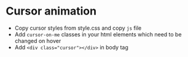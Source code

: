 # Cursor animation

- Copy cursor styles from style.css and copy `js` file
- Add `cursor-on-me` classes in your html elements which need to be changed on hover
- Add `<div class="cursor"></div>` in body tag